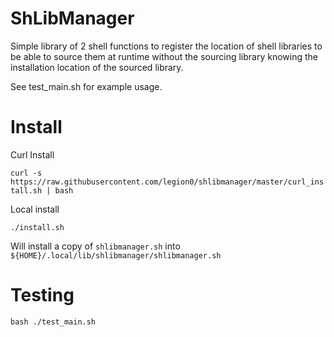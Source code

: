 # ShLibManager

Simple library of 2 shell functions to register the location of shell libraries to be able to source them at runtime without the sourcing library knowing the installation location of the sourced library.

See test_main.sh for example usage.

# Install 

Curl Install

`curl -s https://raw.githubusercontent.com/legion0/shlibmanager/master/curl_install.sh | bash`

Local install

`./install.sh`

Will install a copy of `shlibmanager.sh` into `${HOME}/.local/lib/shlibmanager/shlibmanager.sh`

# Testing

`bash ./test_main.sh`
